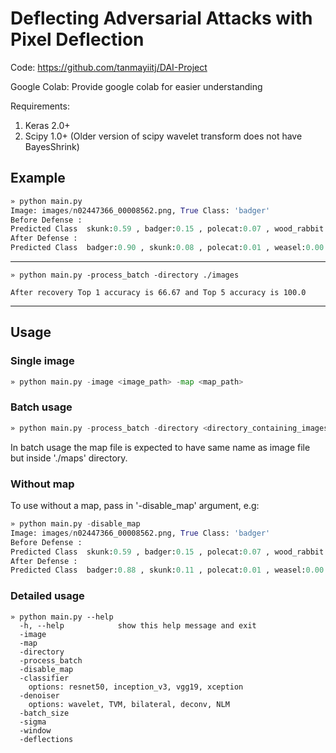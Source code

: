 # Deflecting Adversarial Attacks with Pixel Deflection


Code: https://github.com/tanmayiitj/DAI-Project

Google Colab: Provide google colab for easier understanding

Requirements:

1. Keras 2.0+
2. Scipy 1.0+  (Older version of scipy wavelet transform does not have BayesShrink)

## Example


```python
» python main.py                                                                                                  02:24:51 on 2023-05-10
Image: images/n02447366_00008562.png, True Class: 'badger'
Before Defense :
Predicted Class  skunk:0.59 , badger:0.15 , polecat:0.07 , wood_rabbit:0.02 , weasel:0.01
After Defense :
Predicted Class  badger:0.90 , skunk:0.08 , polecat:0.01 , weasel:0.00 , mink:0.00
```
---------------------------------------------------------------------

```
» python main.py -process_batch -directory ./images

After recovery Top 1 accuracy is 66.67 and Top 5 accuracy is 100.0

```
---------------------------------------------------------------------



## Usage

### Single image

```python
» python main.py -image <image_path> -map <map_path>
```


### Batch usage

```python
» python main.py -process_batch -directory <directory_containing_images>
```


In batch usage the map file is expected to have same name as image file but inside './maps' directory.

### Without map
To use without a map, pass in '-disable_map' argument, e.g:

```python
» python main.py -disable_map                                                                                     02:26:02 on 2018-02-01
Image: images/n02447366_00008562.png, True Class: 'badger'
Before Defense :
Predicted Class  skunk:0.59 , badger:0.15 , polecat:0.07 , wood_rabbit:0.02 , weasel:0.01
After Defense :
Predicted Class  badger:0.88 , skunk:0.11 , polecat:0.01 , weasel:0.00 , mink:0.00
```


### Detailed usage

```
» python main.py --help
  -h, --help            show this help message and exit
  -image
  -map 
  -directory
  -process_batch
  -disable_map
  -classifier 
    options: resnet50, inception_v3, vgg19, xception
  -denoiser 
    options: wavelet, TVM, bilateral, deconv, NLM
  -batch_size 
  -sigma 
  -window 
  -deflections 
```  

